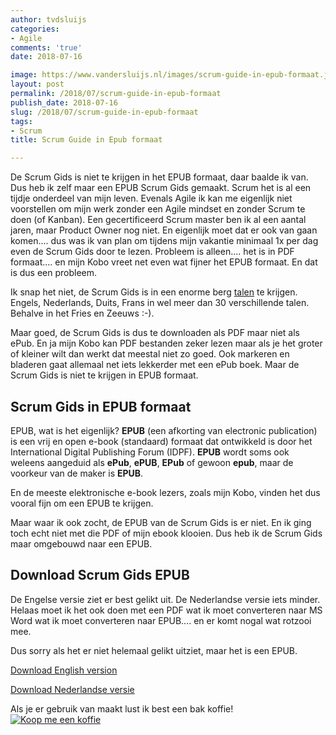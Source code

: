 ```yaml
---
author: tvdsluijs
categories:
- Agile
comments: 'true'
date: 2018-07-16

image: https://www.vandersluijs.nl/images/scrum-guide-in-epub-formaat.jpeg
layout: post
permalink: /2018/07/scrum-guide-in-epub-formaat
publish_date: 2018-07-16
slug: /2018/07/scrum-guide-in-epub-formaat
tags:
- Scrum
title: Scrum Guide in Epub formaat

---
```

De Scrum Gids is niet te krijgen in het EPUB formaat, daar baalde ik van. Dus heb ik zelf maar een EPUB Scrum Gids gemaakt. Scrum het is al een tijdje onderdeel van mijn leven. Evenals Agile ik kan me eigenlijk niet voorstellen om mijn werk zonder een Agile mindset en zonder Scrum te doen (of Kanban). Een gecertificeerd Scrum master ben ik al een aantal jaren, maar Product Owner nog niet. En eigenlijk moet dat er ook van gaan komen.... dus was ik van plan om tijdens mijn vakantie minimaal 1x per dag even de Scrum Gids door te lezen. Probleem is alleen.... het is in PDF formaat.... en mijn Kobo vreet net even wat fijner het EPUB formaat. En dat is dus een probleem.
<!--more-->
Ik snap het niet, de Scrum Gids is in een enorme berg [talen](http://www.scrumguides.org/download.html) te krijgen. Engels, Nederlands, Duits, Frans in wel meer dan 30 verschillende talen. Behalve in het Fries en Zeeuws :-).

Maar goed, de Scrum Gids is dus te downloaden als PDF maar niet als ePub. En ja mijn Kobo kan PDF bestanden zeker lezen maar als je het groter of kleiner wilt dan werkt dat meestal niet zo goed. Ook markeren en bladeren gaat allemaal net iets lekkerder met een ePub boek. Maar de Scrum Gids is niet te krijgen in EPUB formaat.

## Scrum Gids in EPUB formaat

EPUB, wat is het eigenlijk? **EPUB** (een afkorting van electronic publication) is een vrij en open e-book (standaard) formaat dat ontwikkeld is door het International Digital Publishing Forum (IDPF). **EPUB** wordt soms ook weleens aangeduid als **ePub**, **ePUB**, **EPub** of gewoon **epub**, maar de voorkeur van de maker is **EPUB**.

En de meeste elektronische e-book lezers, zoals mijn Kobo, vinden het dus vooral fijn om een EPUB te krijgen.

Maar waar ik ook zocht, de EPUB van de Scrum Gids is er niet. En ik ging toch echt niet met die PDF of mijn ebook klooien. Dus heb ik de Scrum Gids maar omgebouwd naar een EPUB.

## Download Scrum Gids EPUB
De Engelse versie ziet er best gelikt uit. De Nederlandse versie iets minder. Helaas moet ik het ook doen met een PDF wat ik moet converteren naar MS Word wat ik moet converteren naar EPUB.... en er komt nogal wat rotzooi mee.

Dus sorry als het er niet helemaal gelikt uitziet, maar het is een EPUB.

[Download English version](https://drive.google.com/open?id=16SsoLNM_eBG7uiaJhY4UDVjK1jPVOD-P)

[Download Nederlandse versie](https://drive.google.com/open?id=1FIzCHqhHZ4Qx8pr3xrZVaACBNz34WMea)

Als je er gebruik van maakt lust ik best een bak koffie!
[![Koop me een koffie](https://www.buymeacoffee.com/assets/img/custom_images/orange_img.png)](https://www.buymeacoffee.com/itheo)